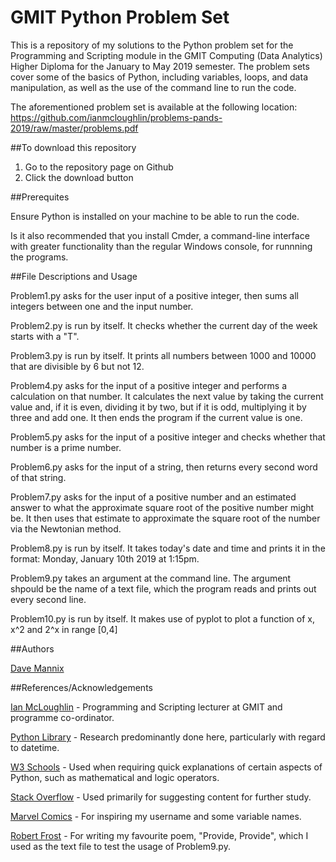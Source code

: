 # GMIT Python Problem Set

This is a repository of my solutions to the Python problem set for the Programming and Scripting module in the GMIT Computing (Data Analytics) Higher Diploma for the January to May 2019 semester. The problem sets cover some of the basics of Python, including variables, loops, and data manipulation, as well as the use of the command line to run the code. 

The aforementioned problem set is available at the following location:
https://github.com/ianmcloughlin/problems-pands-2019/raw/master/problems.pdf


##To download this repository

1. Go to the repository page on Github
2. Click the download button

##Prerequites

Ensure Python is installed on your machine to be able to run the code.

Is it also recommended that you install Cmder, a command-line interface with greater functionality than the regular Windows console, for runnning the programs. 

##File Descriptions and Usage

Problem1.py asks for the user input of a positive integer, then sums all integers between one and the input number.

Problem2.py is run by itself. It checks whether the current day of the week starts with a "T".

Problem3.py is run by itself. It prints all numbers between 1000 and 10000 that are divisible by 6 but not 12.

Problem4.py asks for the input of a positive integer and performs a calculation on that number. It calculates the next value
by taking the current value and, if it is even, dividing it by two, but if it is odd, multiplying
it by three and add one. It then ends the program if the current value is one.

Problem5.py asks for the input of a positive integer and checks whether that number is a prime number.

Problem6.py asks for the input of a string, then returns every second word of that string.

Problem7.py asks for the input of a positive number and an estimated answer to what the approximate square root of the positive number might be. It then uses that estimate to approximate the square root of the number via the Newtonian method.

Problem8.py is run by itself. It takes today's date and time and prints it in the format: Monday, January 10th 2019 at 1:15pm.

Problem9.py takes an argument at the command line. The argument shpould be the name of a text file, which the program reads and prints out every second line.

Problem10.py is run by itself. It makes use of pyplot to plot a function of x, x^2 and 2^x in range [0,4]

##Authors

[Dave Mannix](https://github.com/Spider-Mannix)

##References/Acknowledgements

[Ian McLoughlin](https://github.com/ianmcloughlin) - Programming and Scripting lecturer at GMIT and programme co-ordinator. 

[Python Library](https://docs.python.org/3/library/) - Research predominantly done here, particularly with regard to datetime.

[W3 Schools](https://www.w3schools.com/python/) - Used when requiring quick explanations of certain aspects of Python, such as mathematical and logic operators.

[Stack Overflow](https://stackoverflow.com/) - Used primarily for suggesting content for further study.

[Marvel Comics](https://www.marvel.com/) - For inspiring my username and some variable names.

[Robert Frost](https://www.poemhunter.com/poem/provide-provide/) - For writing my favourite poem, "Provide, Provide", which I used as the text file to test the usage of Problem9.py.